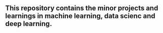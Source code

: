 ## This repository contains the minor projects and learnings in machine learning, data scienc and deep learning.

